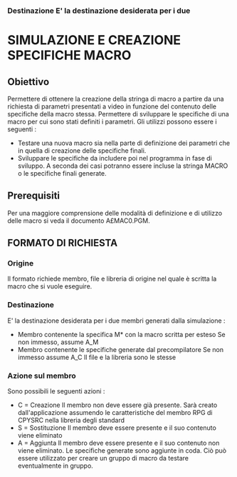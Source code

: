 ### Destinazione  E' la destinazione desiderata per i due
# SIMULAZIONE E CREAZIONE SPECIFICHE MACRO
## Obiettivo
Permettere di ottenere la creazione della stringa di macro a partire da una richiesta di parametri presentati a video in funzione del contenuto delle specifiche della macro stessa.
Permettere di sviluppare le specifiche di una macro per cui sono stati definiti i parametri.
Gli utilizzi possono essere i seguenti : 
-    Testare una nuova macro sia nella parte di definizione dei parametri che in quella di creazione delle specifiche finali.
-    Sviluppare le specifiche da includere poi nel programma in fase di sviluppo. A seconda dei casi potranno essere incluse la stringa MACRO o le specifiche finali generate.
## Prerequisiti
Per una maggiore comprensione delle modalità di definizione e di utilizzo delle macro si veda il documento A£MAC0.PGM.
## FORMATO DI RICHIESTA
### Origine
Il formato richiede membro, file e libreria di origine nel quale è scritta la macro che si vuole eseguire.
### Destinazione
E' la destinazione desiderata per i due membri generati dalla simulazione : 
-    Membro contenente la specifica M* con la macro scritta per esteso
Se non immesso, assume A_M
-    Membro contenente le specifiche generate dal precompilatore
Se non immesso assume A_C
Il file e la libreria sono le stesse
### Azione sul membro
Sono possibili le seguenti azioni : 
-    C = Creazione
Il membro non deve essere già presente. Sarà creato dall'applicazione assumendo le caratteristiche del membro RPG di CPYSRC nella libreria degli standard
-    S = Sostituzione
Il membro deve essere presente e il suo contenuto viene eliminato
-    A = Aggiunta
Il membro deve essere presente e il suo contenuto non viene eliminato.
Le specifiche generate sono aggiunte in coda.
Ciò può essere utilizzato per creare un gruppo di macro da testare eventualmente in gruppo.
